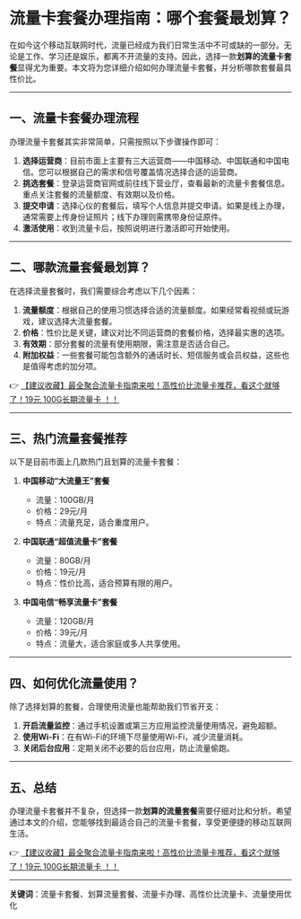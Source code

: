 # 流量卡套餐办理指南：哪个套餐最划算？

在如今这个移动互联网时代，流量已经成为我们日常生活中不可或缺的一部分。无论是工作、学习还是娱乐，都离不开流量的支持。因此，选择一款**划算的流量卡套餐**显得尤为重要。本文将为您详细介绍如何办理流量卡套餐，并分析哪款套餐最具性价比。

---

## 一、流量卡套餐办理流程

办理流量卡套餐其实非常简单，只需按照以下步骤操作即可：

1. **选择运营商**：目前市面上主要有三大运营商——中国移动、中国联通和中国电信。您可以根据自己的需求和信号覆盖情况选择合适的运营商。
2. **挑选套餐**：登录运营商官网或前往线下营业厅，查看最新的流量卡套餐信息。重点关注套餐的流量额度、有效期以及价格。
3. **提交申请**：选择心仪的套餐后，填写个人信息并提交申请。如果是线上办理，通常需要上传身份证照片；线下办理则需携带身份证原件。
4. **激活使用**：收到流量卡后，按照说明进行激活即可开始使用。

---

## 二、哪款流量套餐最划算？

在选择流量套餐时，我们需要综合考虑以下几个因素：

1. **流量额度**：根据自己的使用习惯选择合适的流量额度。如果经常看视频或玩游戏，建议选择大流量套餐。
2. **价格**：性价比是关键，建议对比不同运营商的套餐价格，选择最实惠的选项。
3. **有效期**：部分套餐的流量有使用期限，需注意是否适合自己。
4. **附加权益**：一些套餐可能包含额外的通话时长、短信服务或会员权益，这些也是值得考虑的加分项。

👉 [【建议收藏】最全聚合流量卡指南来啦！高性价比流量卡推荐，看这个就够了！19元 100G长期流量卡 ！！](https://bit.ly/Liuliangka)

---

## 三、热门流量套餐推荐

以下是目前市面上几款热门且划算的流量卡套餐：

1. **中国移动“大流量王”套餐**  
   - 流量：100GB/月  
   - 价格：29元/月  
   - 特点：流量充足，适合重度用户。

2. **中国联通“超值流量卡”套餐**  
   - 流量：80GB/月  
   - 价格：19元/月  
   - 特点：性价比高，适合预算有限的用户。

3. **中国电信“畅享流量卡”套餐**  
   - 流量：120GB/月  
   - 价格：39元/月  
   - 特点：流量大，适合家庭或多人共享使用。

---

## 四、如何优化流量使用？

除了选择划算的套餐，合理使用流量也能帮助我们节省开支：

1. **开启流量监控**：通过手机设置或第三方应用监控流量使用情况，避免超额。
2. **使用Wi-Fi**：在有Wi-Fi的环境下尽量使用Wi-Fi，减少流量消耗。
3. **关闭后台应用**：定期关闭不必要的后台应用，防止流量偷跑。

---

## 五、总结

办理流量卡套餐并不复杂，但选择一款**划算的流量套餐**需要仔细对比和分析。希望通过本文的介绍，您能够找到最适合自己的流量卡套餐，享受更便捷的移动互联网生活。

👉 [【建议收藏】最全聚合流量卡指南来啦！高性价比流量卡推荐，看这个就够了！19元 100G长期流量卡 ！！](https://bit.ly/Liuliangka)

---

**关键词**：流量卡套餐、划算流量套餐、流量卡办理、高性价比流量卡、流量使用优化